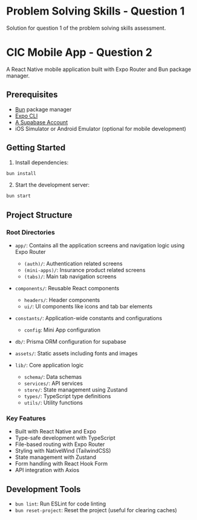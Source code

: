 # Problem Solving Skills - Question 1
Solution for question 1 of the problem solving skills assessment.

# CIC Mobile App - Question 2
A React Native mobile application built with Expo Router and Bun package manager.

## Prerequisites

- [Bun](https://bun.sh/) package manager
- [Expo CLI](https://docs.expo.dev/get-started/installation/)
- [A Supabase Account](https://supabase.com/)
- iOS Simulator or Android Emulator (optional for mobile development)

## Getting Started

1. Install dependencies:
```bash
bun install
```

2. Start the development server:
```bash
bun start
```

## Project Structure

### Root Directories

- `app/`: Contains all the application screens and navigation logic using Expo Router
  - `(auth)/`: Authentication related screens
  - `(mini-apps)/`: Insurance product related screens
  - `(tabs)/`: Main tab navigation screens

- `components/`: Reusable React components
  - `headers/`: Header components
  - `ui/`: UI components like icons and tab bar elements

- `constants/`: Application-wide constants and configurations
  - `config`: Mini App configuration

- `db/`: Prisma ORM configuration for supabase

- `assets/`: Static assets including fonts and images

- `lib/`: Core application logic
  - `schema/`: Data schemas
  - `services/`: API services
  - `store/`: State management using Zustand
  - `types/`: TypeScript type definitions
  - `utils/`: Utility functions

### Key Features

- Built with React Native and Expo
- Type-safe development with TypeScript
- File-based routing with Expo Router
- Styling with NativeWind (TailwindCSS)
- State management with Zustand
- Form handling with React Hook Form
- API integration with Axios

## Development Tools

- `bun lint`: Run ESLint for code linting
- `bun reset-project`: Reset the project (useful for clearing caches)